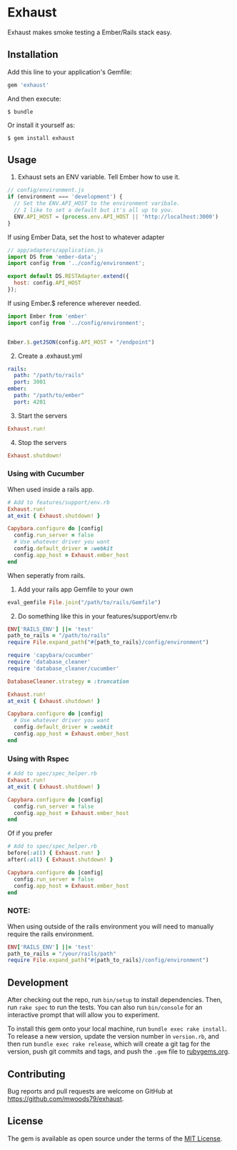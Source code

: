 # Exhaust

Exhaust makes smoke testing a Ember/Rails stack easy.

## Installation

Add this line to your application's Gemfile:

```ruby
gem 'exhaust'
```

And then execute:

    $ bundle

Or install it yourself as:

    $ gem install exhaust

## Usage

1. Exhaust sets an ENV variable. Tell Ember how to use it.

```javascript
// config/environment.js
if (environment === 'development') {
  // Set the ENV.API_HOST to the environment varibale.
  // I like to set a default but it's all up to you.
  ENV.API_HOST = (process.env.API_HOST || 'http://localhost:3000')
}
```
If using Ember Data, set the host to whatever adapter

```javascript
// app/adapters/application.js
import DS from 'ember-data';
import config from '../config/environment';

export default DS.RESTAdapter.extend({
  host: config.API_HOST
});
```

If using Ember.$ reference wherever needed.
```javascript
import Ember from 'ember'
import config from '../config/environment';


Ember.$.getJSON(config.API_HOST + "/endpoint")
```

2. Create a .exhaust.yml

```yaml
rails:
  path: "/path/to/rails"
  port: 3001
ember:
  path: "/path/to/ember"
  port: 4201
```

3. Start the servers

```ruby
Exhaust.run!
```

4. Stop the servers
```ruby
Exhaust.shutdown!
```

### Using with Cucumber

When used inside a rails app.

```ruby
# Add to features/support/env.rb
Exhaust.run!
at_exit { Exhaust.shutdown! }

Capybara.configure do |config|
  config.run_server = false
  # Use whatever driver you want
  config.default_driver = :webkit
  config.app_host = Exhaust.ember_host
end
```

When seperatly from rails.

1. Add your rails app Gemfile to your own

```ruby
eval_gemfile File.join("/path/to/rails/Gemfile")
```

2. Do something like this in your features/support/env.rb

```ruby
ENV['RAILS_ENV'] ||= 'test'
path_to_rails = "/path/to/rails"
require File.expand_path("#{path_to_rails}/config/environment")

require 'capybara/cucumber'
require 'database_cleaner'
require 'database_cleaner/cucumber'

DatabaseCleaner.strategy = :truncation

Exhaust.run!
at_exit { Exhaust.shutdown! }

Capybara.configure do |config|
  # Use whatever driver you want
  config.default_driver = :webkit
  config.app_host = Exhaust.ember_host
end
```

### Using with Rspec

```ruby
# Add to spec/spec_helper.rb
Exhaust.run!
at_exit { Exhaust.shutdown! }

Capybara.configure do |config|
  config.run_server = false
  config.app_host = Exhaust.ember_host
end
```

Of if you prefer

```ruby
# Add to spec/spec_helper.rb
before(:all) { Exhaust.run! }
after(:all) { Exhaust.shutdown! }

Capybara.configure do |config|
  config.run_server = false
  config.app_host = Exhaust.ember_host
end
```

### NOTE:
When using outside of the rails environment you will need to manually require the rails environment.

```ruby
ENV['RAILS_ENV'] ||= 'test'
path_to_rails = "/your/rails/path"
require File.expand_path("#{path_to_rails}/config/environment")
```

## Development

After checking out the repo, run `bin/setup` to install dependencies. Then, run `rake spec` to run the tests. You can also run `bin/console` for an interactive prompt that will allow you to experiment.

To install this gem onto your local machine, run `bundle exec rake install`. To release a new version, update the version number in `version.rb`, and then run `bundle exec rake release`, which will create a git tag for the version, push git commits and tags, and push the `.gem` file to [rubygems.org](https://rubygems.org).

## Contributing

Bug reports and pull requests are welcome on GitHub at https://github.com/mwoods79/exhaust.


## License

The gem is available as open source under the terms of the [MIT License](http://opensource.org/licenses/MIT).

